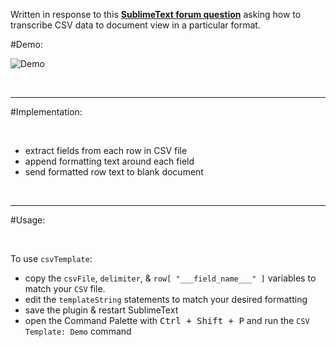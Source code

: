 Written in response to this [__SublimeText forum question__](https://forum.sublimetext.com/t/creating-a-text-file-based-on-inputs-from-template-and-data-text-files/18975) asking how to transcribe CSV data to document view in a particular format.

#Demo:

![Demo](https://raw.githubusercontent.com/Enteleform/-SCRIPTS-/master/SublimeText/%5BMisc%5D/%5BProof%20Of%20Concept%5D%20CSV%20Template/Demo.gif)

&nbsp;

-----

#Implementation:

&nbsp;

* extract fields from each row in CSV file
 * append formatting text around each field
 * send formatted row text to blank document

&nbsp;

-----

#Usage:

&nbsp;

To use `csvTemplate`:

* copy the `csvFile`, `delimiter`, & `row[ "___field_name___" ]` variables to match your `CSV` file.
* edit the `templateString` statements to match your desired formatting
* save the plugin & restart SublimeText
* open the Command Palette with <kbd>Ctrl + Shift + P</kbd> and run the `CSV Template: Demo` command
